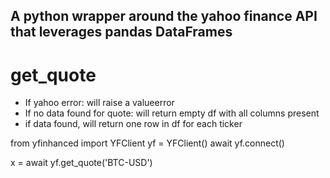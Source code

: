 ## A python wrapper around the yahoo finance API that leverages pandas DataFrames



# get_quote

- If yahoo error: will raise a valueerror
- If no data found for quote: will return empty df with all columns present
- if data found, will return one row in df for each ticker



from yfinhanced import YFClient
yf = YFClient()
await yf.connect()

x = await yf.get_quote('BTC-USD')
